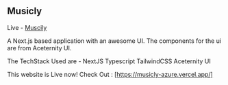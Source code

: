 ## Musicly

Live - [Muscily](https://musicly-azure.vercel.app/)

A Next.js based application with an awesome UI. The components for the ui are from Aceternity UI.

The TechStack  Used are -
NextJS 
Typescript
TailwindCSS
Aceternity UI

This website is Live now!
Check Out : [https://musicly-azure.vercel.app/]
```
